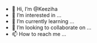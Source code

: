 - 👋 Hi, I’m @Keeziha
- 👀 I’m interested in ...
- 🌱 I’m currently learning ...
- 💞️ I’m looking to collaborate on ...
- 📫 How to reach me ...

<!---
Keeziha/Keeziha is a ✨ special ✨ repository because its `README.md` (this file) appears on your GitHub profile.
You can click the Preview link to take a look at your changes.
--->
